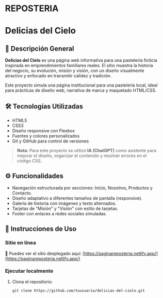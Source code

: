 # REPOSTERIA
# Delicias del Cielo

## 📌 Descripción General

**Delicias del Cielo** es una página web informativa para una pastelería ficticia inspirada en emprendimientos familiares reales. El sitio muestra la historia del negocio, su evolución, misión y visión, con un diseño visualmente atractivo y enfocado en transmitir calidez y tradición.

Este proyecto simula una página institucional para una pastelería local, ideal para prácticas de diseño web, narrativa de marca y maquetado HTML/CSS.

## 🛠 Tecnologías Utilizadas

- HTML5
- CSS3
- Diseño responsive con Flexbox
- Fuentes y colores personalizados
- Git y GitHub para control de versiones

> **Nota**: Para este proyecto se utilizó **IA (ChatGPT)** como asistente para mejorar el diseño, organizar el contenido y resolver errores en el código CSS.

## ⚙️ Funcionalidades

- Navegación estructurada por secciones: Inicio, Nosotros, Productos y Contacto.
- Diseño adaptativo a diferentes tamaños de pantalla (responsive).
- Galería de historia con imágenes y texto alternados.
- Tarjetas de "Misión" y "Visión" con estilo de tarjetas.
- Footer con enlaces a redes sociales simuladas.

## 🚀 Instrucciones de Uso

### Sitio en línea

🔗 Puedes ver el sitio desplegado aquí: [https://paginareposteria.netlify.app/](https://paginareposteria.netlify.app/)  

### Ejecutar localmente

1. Clona el repositorio:
   ```bash
   git clone https://github.com/tuusuario/delicias-del-cielo.git
